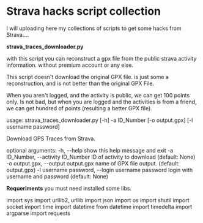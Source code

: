 Strava hacks script collection
===============================

I will uploading here my collections of scripts to get some hacks from Strava.... 

**strava_traces_downloader.py**

with this script you can reconstruct a gpx file from the public strava activity information. without premium account or any else. 

This script doesn't download the original GPX file.  is just some a reconstruction, and is not better than the original GPX File.

When you aren't logged, and the activity is public, we can get 100 points only. Is not bad, but when you are logged and the activities is from a friend, we can get hundred of points (resulting a better GPX file). 


usage: strava_traces_downloader.py [-h] -a ID_Number [-o output.gpx]
                                   [-l username password]

Download GPS Traces from Strava.

optional arguments:
  -h, --help            show this help message and exit
  -a ID_Number, --activity ID_Number
                        ID of activity to download (default: None)
  -o output.gpx, --output output.gpx
                        name of GPX file output. (default: output.gpx)
  -l username password, --login username password
                        login with username and password (default: None)
                        
                        
**Requeriments**
you must need installed some libs. 
 
 import sys
 import urllib2, urllib
 import json
 import os
 import shutil
 import socket
 import time
 import datetime
 from datetime import timedelta
 import argparse
 import requests

                        
                        

